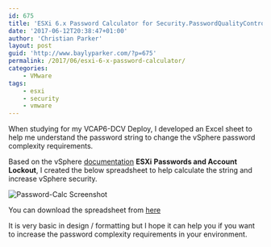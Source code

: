 ```yaml
---
id: 675
title: 'ESXi 6.x Password Calculator for Security.PasswordQualityControl'
date: '2017-06-12T20:38:47+01:00'
author: 'Christian Parker'
layout: post
guid: 'http://www.baylyparker.com/?p=675'
permalink: /2017/06/esxi-6-x-password-calculator/
categories:
    - VMware
tags:
    - esxi
    - security
    - vmware
---
```


When studying for my VCAP6-DCV Deploy, I developed an Excel sheet to help me understand the password string to change the vSphere password complexity requirements.

<span id="PRODUCTNAME_151DEB637A324DC9B6DDD7091D718B38">Based on the vSphere [documentation](https://pubs.vmware.com/vsphere-65/topic/com.vmware.vsphere.security.doc/GUID-DC96FFDB-F5F2-43EC-8C73-05ACDAE6BE43.html) **ESXi**</span> **Passwords and Account Lockout**, I created the below spreadsheet to help calculate the string and increase vSphere security.

![Password-Calc Screenshot](https://i0.wp.com/www.baylyparker.com/wp-content/uploads/2017/06/Password-Calc-Screenshot.png?resize=992%2C147)

You can download the spreadsheet from [here](http://www.baylyparker.com/wp-content/uploads/2017/06/Password-Calc.xlsx)

It is very basic in design / formatting but I hope it can help you if you want to increase the password complexity requirements in your environment.